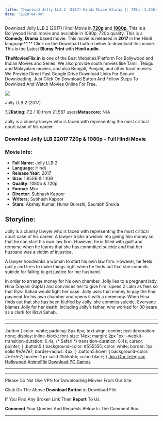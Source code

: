 ```yaml
---
title: "Download Jolly LLB 2 (2017) Hindi Movie Bluray || 720p [1.2GB] || 1080p [1.85GB]"
date: "2020-04-04"
---
```


Download Jolly LLB 2 (2017) Hindi Movie in [**720p**](https://1moviesflix.com/720p-movies/) and **[1080p](https://1moviesflix.com/480p-movies/)**. This is a Bollywood Hindi movie and available in 1080p, 720p quality. This is a **Comedy,** **Drama** based movie. This movie is released in **2017** in the Hindi language**.** Click on the Download button below to download this movie. This is the Latest **Bluray Print** with **Hindi audio**.

**TheMoviesFlix.in** is one of the Best Websites/Platform For Bollywood and Indian Movies and Series. We also provide south movies like Tamil, Telugu and Malayalam movies, and also Bengali, Punjabi, and other local movies. We Provide Direct Fast Google Drive Download Links For Secure Downloading. Just Click On Download Button And Follow Steps To Download And Watch Movies Online For Free.

[![](https://m.media-amazon.com/images/M/MV5BMDY5MzFlYzEtNTg0YS00OGM5LWI1ZDMtZDkxN2Y2OTI1NGUxL2ltYWdlL2ltYWdlXkEyXkFqcGdeQXVyMjM1NjkwMDI@._V1_SX300.jpg)](https://www.imdb.com/title/tt5982852/ "Jolly LLB 2")

Jolly LLB 2 (2017)

7.2**Rating:** 7.2 / 10 from 21,587 users**Metascore:** N/A

Jolly is a clumsy lawyer who is faced with representing the most critical court case of his career.

### Download Jolly LLB 22017 720p & 1080p – Full Hindi Movie

### Movie Info:

- **Full Name:** Jolly LLB 2
- **Language:** Hindi
- **Release Year:** 2017
- **Size:** 1.85GB & 1.1GB
- **Quality:** 1080p & 720p
- **Format:** Mkv
- **Director:** Subhash Kapoor
- **Writers:** Subhash Kapoor
- **Stars:** Akshay Kumar, Huma Qureshi, Saurabh Shukla

## Storyline:

Jolly is a clumsy lawyer who is faced with representing the most critical court case of his career. A lawyer tricks a widow into giving him money so that he can start his own law firm. However, he is filled with guilt and remorse when he learns that she has committed suicide and that her husband was a victim of injustice.

A lawyer hoodwinks a woman to start his own law firm. However, he feels guilty and tries to make things right when he finds out that she commits suicide for failing to get justice for her husband.

In order to arrange money for his own chamber, Jolly lies to a pregnant lady, Hina (Sayani Gupta) and convinces her to give him rupees 2 Lakh as fees so that Rizvi Sahab would fight her case. Jolly uses that money to pay the final payment for his own chamber and opens it with a ceremony. When Hina finds out that she has been bluffed by Jolly, she commits suicide. Everyone blames Jolly for her death, including Jolly’s father, who worked for 30 years as a clerk for Rizvi Sahab.

* * *

* * *

.button { color: white; padding: 8px 6px; text-align: center; text-decoration: none; display: inline-block; font-size: 14px; margin: 2px 1px; -webkit-transition-duration: 0.4s; /\* Safari \*/ transition-duration: 0.4s; cursor: pointer; } .button5 { background-color: #555555; color: white; border: 1px solid #e7e7e7; border-radius: 4px; } .button5:hover { background-color: #e7e7e7; border: 2px solid #555555; color: black; } [Join Our Telegram](http://gdrivepro.xyz/join.php) [Hollywood](https://moviesverse.com/) [AnimeFlix](https://animeflix.in/) [Download PC Games](https://gamesflix.net/)  

* * *

* * *

  

Please Do Not Use VPN for Downloading Movies From Our Site.

Click On The Above **Download Button** to Download File.

If You Find Any Broken Link Then **Report** To Us.

**Comment** Your Queries And Requests Below In The Comment Box.

* * *
